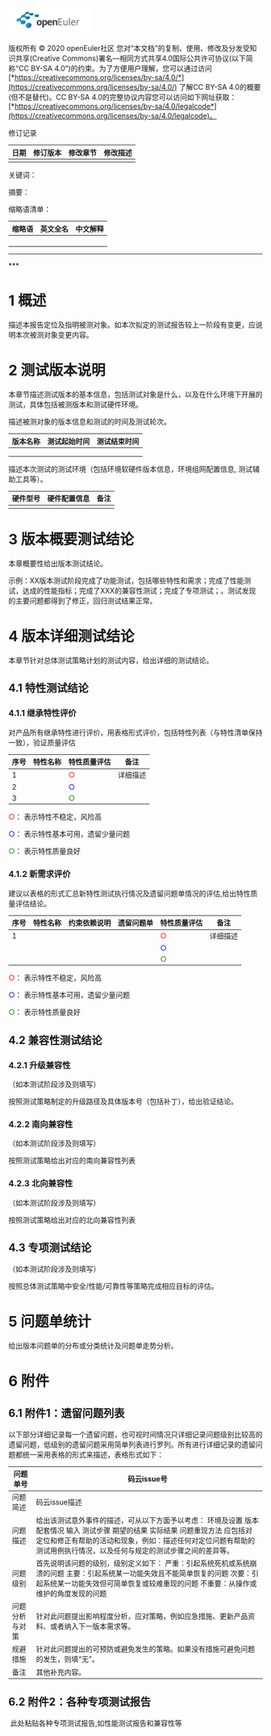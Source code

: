 ![openEuler ico](../../images/openEuler.png)

版权所有 © 2020  openEuler社区
 您对“本文档”的复制、使用、修改及分发受知识共享(Creative Commons)署名—相同方式共享4.0国际公共许可协议(以下简称“CC BY-SA 4.0”)的约束。为了方便用户理解，您可以通过访问[*https://creativecommons.org/licenses/by-sa/4.0/*](https://creativecommons.org/licenses/by-sa/4.0/) 了解CC BY-SA 4.0的概要 (但不是替代)。CC BY-SA 4.0的完整协议内容您可以访问如下网址获取：[*https://creativecommons.org/licenses/by-sa/4.0/legalcode*](https://creativecommons.org/licenses/by-sa/4.0/legalcode)。

修订记录

 

| 日期 | 修订版本 | 修改章节 | 修改描述 |
| ---- | -------- | -------- | -------- |
|      |          |          |          |

关键词：

 

摘要：

 

缩略语清单： 

 

| 缩略语 | 英文全名 | 中文解释 |
| ------ | -------- | -------- |
|        |          |          |
|        |          |          |
|        |          |          |
|        |          |          |

 

***
\***

# 1   概述

描述本报告定位及指明被测对象。如本次拟定的测试报告较上一阶段有变更，应说明本次被测对象变更内容。

# 2   测试版本说明

本章节描述测试版本的基本信息，包括测试对象是什么，以及在什么环境下开展的测试，具体包括被测版本和测试硬件环境。

描述被测对象的版本信息和测试的时间及测试轮次。

| 版本名称 | 测试起始时间 | 测试结束时间 |
| -------- | ------------ | ------------ |
|          |              |              |
|          |              |              |
|          |              |              |

描述本次测试的测试环境（包括环境软硬件版本信息，环境组网配置信息, 测试辅助工具等）。

| 硬件型号 | 硬件配置信息 | 备注 |
| -------- | ------------ | ---- |
|          |              |      |

 

# 3   版本概要测试结论

本章概要性给出版本测试结论。

示例：XX版本测试阶段完成了功能测试，包括哪些特性和需求；完成了性能测试，达成的性能指标；完成了XXX的兼容性测试；完成了专项测试；。测试发现的主要问题都得到了修正，回归测试结果正常。

# 4   版本详细测试结论

本章节针对总体测试策略计划的测试内容，给出详细的测试结论。

## 4.1   特性测试结论



### 4.1.1   继承特性评价

对产品所有继承特性进行评价，用表格形式评价，包括特性列表（与特性清单保持一致），验证质量评估

| 序号 | 特性名称 | 特性质量评估               | 备注     |
| ---- | -------- | -------------------------- | -------- |
| 1    |          | <font color=red>○</font>   | 详细描述 |
| 2    |          | <font color=blue>○</font>  |          |
| 3    |          | <font color=green>○</font> |          |

 <font color=red>○</font>： 表示特性不稳定，风险高

<font color=blue>○</font>： 表示特性基本可用，遗留少量问题

<font color=green>○</font>： 表示特性质量良好

### 4.1.2   新需求评价

建议以表格的形式汇总新特性测试执行情况及遗留问题单情况的评估,给出特性质量评估结论。

| 序号 | 特性名称 | 约束依赖说明 | 遗留问题单 | 特性质量评估               | 备注     |
| ---- | -------- | ------------ | ---------- | -------------------------- | -------- |
| 1    |          |              |            | <font color=red>○</font>   | 详细描述 |
|      |          |              |            | <font color=blue>○</font>  |          |
|      |          |              |            | <font color=green>○</font> |          |

 <font color=red>○</font>： 表示特性不稳定，风险高

<font color=blue>○</font>： 表示特性基本可用，遗留少量问题

<font color=green>○</font>： 表示特性质量良好

## 4.2   兼容性测试结论

### 4.2.1   升级兼容性

（如本测试阶段涉及则填写）

按照测试策略制定的升级路径及具体版本号（包括补丁），给出验证结论。

### 4.2.2   南向兼容性

（如本测试阶段涉及则填写）

按照测试策略给出对应的南向兼容性列表

### 4.2.3   北向兼容性

（如本测试阶段涉及则填写）

按照测试策略给出对应的北向兼容性列表

## 4.3   专项测试结论

（如本测试阶段涉及则填写）

按照总体测试策略中安全/性能/可靠性等策略完成相应目标的评估。

# 5   问题单统计

给出版本问题单的分布或分类统计及问题单走势分析。 

# 6   附件

## 6.1   附件1：遗留问题列表

以下部分详细记录每一个遗留问题，也可视时间情况只详细记录问题级别比较高的遗留问题，低级别的遗留问题采用简单列表进行罗列。所有进行详细记录的遗留问题都统一采用表格的形式来描述，表格形式如下：

| 问题单号       | 码云issue号                                                  |
| -------------- | ------------------------------------------------------------ |
| 问题简述       | 码云issue描述                                                |
| 问题描述       | 给出该测试意外事件的描述，可从以下方面予以考虑：      环境及设置      版本配套情况      输入      测试步骤      期望的结果      实际结果      问题重现方法  应包括对定位和修正有帮助的活动和现象，例如：描述任何对定位问题有帮助的测试用例执行情况，以及任何与规定的测试步骤之间的差异等。 |
| 问题级别       | 首先说明该问题的级别，级别定义如下：  严重：引起系统死机或系统崩溃的问题  主要：引起系统某一功能失效且不能简单恢复的问题  次要：引起系统某一功能失效但可简单恢复或较难重现的问题  不重要：从操作或维护的角度发现的问题 |
| 问题分析与对策 | 针对此问题提出影响程度分析，应对策略，例如应急措施、更新产品资料、或者纳入下一版本需求等。 |
| 规避措施       | 针对此问题提出的可预防或避免发生的策略。如果没有措施可避免问题的发生，则填“无”。 |
| 备注           | 其他补充内容。                                               |

 

## 6.2   附件2：各种专项测试报告

​    此处粘贴各种专项测试报告,如性能测试报告和兼容性等

 